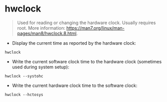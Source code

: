 # hwclock

> Used for reading or changing the hardware clock. Usually requires root.
> More information: <https://man7.org/linux/man-pages/man8/hwclock.8.html>.

- Display the current time as reported by the hardware clock:

`hwclock`

- Write the current software clock time to the hardware clock (sometimes used during system setup):

`hwclock --systohc`

- Write the current hardware clock time to the software clock:

`hwclock --hctosys`
